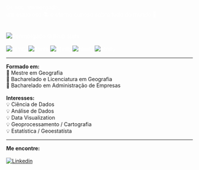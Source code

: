 <span style="color: white;font-size:15px"> 
Oi, sou renmorgado, <br>
um estudioso 📚 e eterno curioso sobre tudo do mundo 🚀
<br><br>

![Renmorgado GitHub stats](https://github-readme-stats.vercel.app/api?username=renmorgado&show_icons=true&theme=tokyonight)

<div style="display: inline_block">
<img align="center" alt="html5" src="https://img.shields.io/badge/Python-3776AB?style=for-the-badge&logo=python&logoColor=white"/>
<img align="center" alt="html5" src="https://img.shields.io/badge/R-276DC3?style=for-the-badge&logo=r&logoColor=white"/>
<img align="center" alt="html5" src="https://img.shields.io/badge/Microsoft_SQL_Server-CC2927?style=for-the-badge&logo=microsoft-sql-server&logoColor=white"/>
<img align="center" alt="html5" src="https://img.shields.io/badge/PostgreSQL-316192?style=for-the-badge&logo=postgresql&logoColor=white"/>
<img align="center" alt="html5" src="https://img.shields.io/badge/Notion-000000?style=for-the-badge&logo=notion&logoColor=white"/>
</div>
</span>

<hr>
<b> Formado em: </b> <br>
🏅 Mestre em Geografia <br>
🏅 Bacharelado e Licenciatura em Geografia <br>
🏅 Bacharelado em Administração de Empresas <br>

<br>
<b> Interesses: </b><br>
💡 Ciência de Dados <br>
💡 Análise de Dados <br>
💡 Data Visualization <br>
💡 Geoprocessamento / Cartografia <br>
💡 Estatística / Geoestatísta <br>

<hr>

<b> Me encontre: </b>
<br><br>
[![Linkedin](https://img.shields.io/badge/LinkedIn-0077B5?style=for-the-badge&logo=linkedin&logoColor=white)](https://www.linkedin.com/in/renato-morgado-soares-b8a66a41/)

